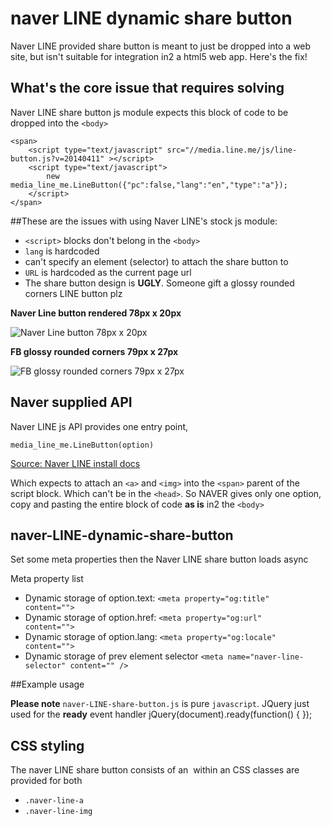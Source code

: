 naver LINE dynamic share button
================================

Naver LINE provided share button is meant to just be dropped into a web site, but isn't suitable for integration in2 a html5 web app. Here's the fix!

What's the core issue that requires solving
-------------------------------------------------

Naver LINE share button js module expects this block of code to be dropped into the `<body>`

    <span>
        <script type="text/javascript" src="//media.line.me/js/line-button.js?v=20140411" ></script>
        <script type="text/javascript">
            new media_line_me.LineButton({"pc":false,"lang":"en","type":"a"});
        </script>
    </span>


##These are the issues with using Naver LINE's stock js module:

* `<script>` blocks don't belong in the `<body>`
* `lang` is hardcoded
* can't specify an element (selector) to attach the share button to
* `URL` is hardcoded as the current page url
* The share button design is **UGLY**. Someone gift a glossy rounded corners LINE button plz

**Naver Line button rendered 78px x 20px**

![Naver Line button 78px x 20px](http://media.line.me/img/button/en/78x20.png)

**FB glossy rounded corners 79px x 27px**

![FB glossy rounded corners 79px x 27px](https://github.com/grummerd/naver-LINE-dynamic-share-button/blob/master/fb-share-button-glossy.png)


Naver supplied API
---------------------

Naver LINE js API provides one entry point, 

    media_line_me.LineButton(option)


[Source: Naver LINE install docs](https://media.line.me/howto/en/)

Which expects to attach an `<a>` and `<img>` into the `<span>` parent of the script block. Which can't be in the `<head>`. So NAVER gives only one option, copy and pasting the entire block of code **as is** in2 the `<body>`

naver-LINE-dynamic-share-button
----------------------------------

Set some meta properties then the Naver LINE share button loads async

Meta property list

- Dynamic storage of option.text: `<meta property="og:title"         content="">`
- Dynamic storage of option.href: `<meta property="og:url"           content="">`
- Dynamic storage of option.lang: `<meta property="og:locale"           content="">`
- Dynamic storage of prev element selector `<meta name="naver-line-selector" content="" />`

##Example usage
    <!doctype html>
    <html xmlns:og="http://ogp.me/ns#">
        <head>
            <meta name="naver-line-selector" content="" />
            <meta property="og:locale"        content="en_US" />
            <meta property="og:url"           content="http://www.google.com" />
            <meta property="og:title"         content="Dynamic FB Share test page 0" />
            <script src="jquery.js"></script>
            <script>
                jQuery(document).ready(function() {
                    $('meta[property="og\\:url"]').attr('content', 'https://www.google.com');
                    $('meta[property="og\\:title"]').attr('content', 'Lets exchange LINE');
                    $('meta[property="og\\:locale"]').attr('content', 'en_US');
                    $('meta[name="naver-line-selector"]').attr('content', '#after-this');
                    (function(d) {
		                var po = d.createElement('script'); po.type = 'text/javascript'; po.async = true;
		                po.src = 'naver-LINE-share-button.js?v=20140411';
		                var s = d.getElementsByTagName('script')[0]; s.parentNode.insertBefore(po, s);
	                })(document);
                });
            </script>
        </head>
        <body>
            <div id="after-this"></div>
        </body>
    </html>

**Please note**
`naver-LINE-share-button.js` is pure `javascript`. JQuery just used for the **ready** event handler 
    jQuery(document).ready(function() {
    });

## CSS styling

The naver LINE share button consists of an <img> within an <a> CSS classes are provided for both

* `.naver-line-a`
* `.naver-line-img`
